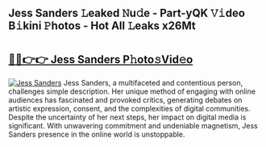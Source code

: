 ## Jess Sanders 𝙻eaked 𝙽u𝚍e - Part-yQK 𝚅𝚒deo B𝚒kini 𝙿hotos - Hot All 𝙻eaks x26Mt

# <h2><a href="http://ld02cjo.urlbe.top/?page=Jess+Sanders">🔗🔗👉👉 Jess Sanders P𝚑oto𝚜Vid𝚎o</a></h2>

[![Jess Sanders](https://i.imgur.com/eBuTRDB.gif)](http://ld02cjo.urlbe.top/?page=Jess+Sanders)
Jess Sanders, a multifaceted and contentious person, challenges simple description. Her unique method of engaging with online audiences has fascinated and provoked critics, generating debates on artistic expression, consent, and the complexities of digital communities. Despite the uncertainty of her next steps, her impact on digital media is significant. With unwavering commitment and undeniable magnetism, Jess Sanders presence in the online world is unstoppable.
